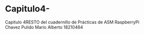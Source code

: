 # Capitulo4-
Capítulo 4RESTO del cuadernillo de Prácticas de ASM RaspberryPi  
Chavez Pulido Mario Alberto 18210464

